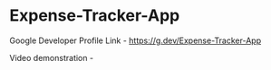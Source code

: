 # Expense-Tracker-App

Google Developer Profile Link - https://g.dev/Expense-Tracker-App

Video demonstration - 
